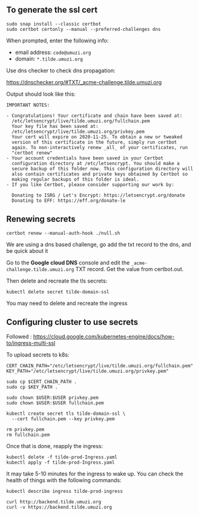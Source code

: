 ## To generate the ssl cert

```
sudo snap install --classic certbot
sudo certbot certonly --manual --preferred-challenges dns
```

When prompted, enter the following info:

- email address: `code@umuzi.org`
- domain: `*.tilde.umuzi.org`

Use dns checker to check dns propagation:

https://dnschecker.org/#TXT/_acme-challenge.tilde.umuzi.org

Output should look like this:

```
IMPORTANT NOTES:

- Congratulations! Your certificate and chain have been saved at:
  /etc/letsencrypt/live/tilde.umuzi.org/fullchain.pem
  Your key file has been saved at:
  /etc/letsencrypt/live/tilde.umuzi.org/privkey.pem
  Your cert will expire on 2020-11-25. To obtain a new or tweaked
  version of this certificate in the future, simply run certbot
  again. To non-interactively renew _all_ of your certificates, run
  "certbot renew"
- Your account credentials have been saved in your Certbot
  configuration directory at /etc/letsencrypt. You should make a
  secure backup of this folder now. This configuration directory will
  also contain certificates and private keys obtained by Certbot so
  making regular backups of this folder is ideal.
- If you like Certbot, please consider supporting our work by:

  Donating to ISRG / Let's Encrypt: https://letsencrypt.org/donate
  Donating to EFF: https://eff.org/donate-le
```

## Renewing secrets

```
certbot renew --manual-auth-hook ./null.sh
```

We are using a dns based challenge, go add the txt record to the dns, and be quick about it

Go to the **Google cloud DNS** console and edit the `_acme-challenge.tilde.umuzi.org` TXT record. Get the value from certbot.out.


Then delete and recreate the tls secrets:

```
kubectl delete secret tilde-domain-ssl
```

You may need to delete and recreate the ingress

## Configuring cluster to use secrets

Followed : https://cloud.google.com/kubernetes-engine/docs/how-to/ingress-multi-ssl

To upload secrets to k8s:

```
CERT_CHAIN_PATH="/etc/letsencrypt/live/tilde.umuzi.org/fullchain.pem"
KEY_PATH="/etc/letsencrypt/live/tilde.umuzi.org/privkey.pem"

sudo cp $CERT_CHAIN_PATH .
sudo cp $KEY_PATH .

sudo chown $USER:$USER privkey.pem
sudo chown $USER:$USER fullchain.pem

kubectl create secret tls tilde-domain-ssl \
  --cert fullchain.pem --key privkey.pem

rm privkey.pem
rm fullchain.pem
```

Once that is done, reapply the ingress:

```
kubectl delete -f tilde-prod-Ingress.yaml
kubectl apply -f tilde-prod-Ingress.yaml
```

It may take 5-10 minutes for the ingress to wake up. You can check the health of things with the following commands:

```
kubectl describe ingress tilde-prod-ingress

curl http://backend.tilde.umuzi.org
curl -v https://backend.tilde.umuzi.org
```
